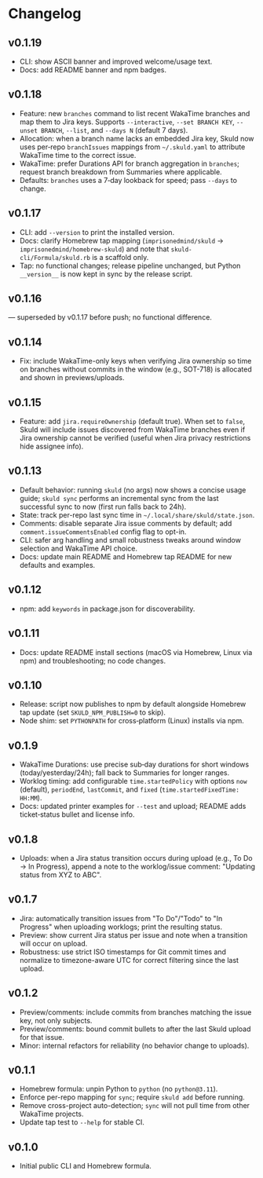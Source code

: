 # Changelog

## v0.1.19
- CLI: show ASCII banner and improved welcome/usage text.
- Docs: add README banner and npm badges.

## v0.1.18
- Feature: new `branches` command to list recent WakaTime branches and map them to Jira keys. Supports `--interactive`, `--set BRANCH KEY`, `--unset BRANCH`, `--list`, and `--days N` (default 7 days).
- Allocation: when a branch name lacks an embedded Jira key, Skuld now uses per‑repo `branchIssues` mappings from `~/.skuld.yaml` to attribute WakaTime time to the correct issue.
- WakaTime: prefer Durations API for branch aggregation in `branches`; request branch breakdown from Summaries where applicable.
- Defaults: `branches` uses a 7‑day lookback for speed; pass `--days` to change.

## v0.1.17
- CLI: add `--version` to print the installed version.
- Docs: clarify Homebrew tap mapping (`imprisonedmind/skuld` → `imprisonedmind/homebrew-skuld`) and note that `skuld-cli/Formula/skuld.rb` is a scaffold only.
- Tap: no functional changes; release pipeline unchanged, but Python `__version__` is now kept in sync by the release script.

## v0.1.16
— superseded by v0.1.17 before push; no functional difference.

## v0.1.14
- Fix: include WakaTime-only keys when verifying Jira ownership so time on branches without commits in the window (e.g., SOT-718) is allocated and shown in previews/uploads.

## v0.1.15
- Feature: add `jira.requireOwnership` (default true). When set to `false`, Skuld will include issues discovered from WakaTime branches even if Jira ownership cannot be verified (useful when Jira privacy restrictions hide assignee info).


## v0.1.13
- Default behavior: running `skuld` (no args) now shows a concise usage guide; `skuld sync` performs an incremental sync from the last successful sync to now (first run falls back to 24h).
- State: track per-repo last sync time in `~/.local/share/skuld/state.json`.
- Comments: disable separate Jira issue comments by default; add `comment.issueCommentsEnabled` config flag to opt-in.
- CLI: safer arg handling and small robustness tweaks around window selection and WakaTime API choice.
- Docs: update main README and Homebrew tap README for new defaults and examples.


## v0.1.12
- npm: add `keywords` in package.json for discoverability.

## v0.1.11
- Docs: update README install sections (macOS via Homebrew, Linux via npm) and troubleshooting; no code changes.

## v0.1.10
- Release: script now publishes to npm by default alongside Homebrew tap update (set `SKULD_NPM_PUBLISH=0` to skip).
- Node shim: set `PYTHONPATH` for cross‑platform (Linux) installs via npm.

## v0.1.9
- WakaTime Durations: use precise sub‑day durations for short windows (today/yesterday/24h); fall back to Summaries for longer ranges.
- Worklog timing: add configurable `time.startedPolicy` with options `now` (default), `periodEnd`, `lastCommit`, and `fixed` (`time.startedFixedTime: HH:MM`).
- Docs: updated printer examples for `--test` and upload; README adds ticket‑status bullet and license info.

## v0.1.8
- Uploads: when a Jira status transition occurs during upload (e.g., To Do → In Progress), append a note to the worklog/issue comment: "Updating status from XYZ to ABC".


## v0.1.7
- Jira: automatically transition issues from "To Do"/"Todo" to "In Progress" when uploading worklogs; print the resulting status.
- Preview: show current Jira status per issue and note when a transition will occur on upload.
- Robustness: use strict ISO timestamps for Git commit times and normalize to timezone-aware UTC for correct filtering since the last upload.


## v0.1.2
- Preview/comments: include commits from branches matching the issue key, not only subjects.
- Preview/comments: bound commit bullets to after the last Skuld upload for that issue.
- Minor: internal refactors for reliability (no behavior change to uploads).

## v0.1.1
- Homebrew formula: unpin Python to `python` (no `python@3.11`).
- Enforce per-repo mapping for `sync`; require `skuld add` before running.
- Remove cross-project auto-detection; `sync` will not pull time from other WakaTime projects.
- Update tap test to `--help` for stable CI.

## v0.1.0
- Initial public CLI and Homebrew formula.
